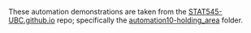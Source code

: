 These automation demonstrations are taken from the [STAT545-UBC.github.io](https://github.com/STAT545-UBC/STAT545-UBC.github.io) repo; specifically the [automation10-holding_area](https://github.com/STAT545-UBC/STAT545-UBC.github.io/tree/master/automation10_holding-area) folder. 